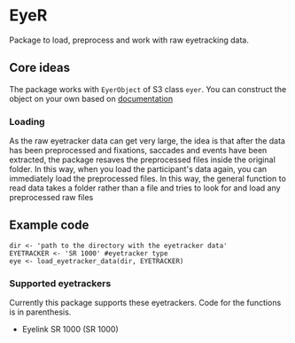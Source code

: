 # EyeR
Package to load, preprocess and work with raw eyetracking data.

## Core ideas

The package works with `EyerObject` of S3 class `eyer`. You can construct the object on your own based on [documentation](https://hejtmy.github.io/eyer/reference/EyerObject.html)

### Loading
As the raw eyetracker data can get very large, the idea is that after the data has been preprocessed and fixations, saccades and events have been extracted, the package resaves the preprocessed files inside the original folder. In this way, when you load the participant's data again, you can immediately load the preprocessed files. In this way, the general function to read data takes a folder rather than a file and tries to look for and load any preprocessed raw files

## Example code

```{r}
dir <- 'path to the directory with the eyetracker data'
EYETRACKER <- 'SR 1000' #eyetracker type
eye <- load_eyetracker_data(dir, EYETRACKER)
```

### Supported eyetrackers
Currently this package supports these eyetrackers. Code for the functions is in parenthesis.

- Eyelink SR 1000 (SR 1000)
